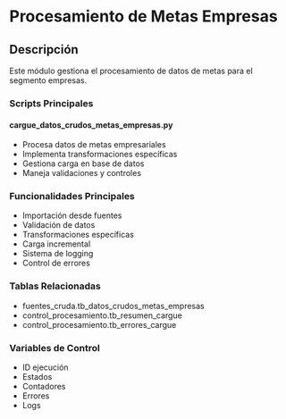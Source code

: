 # Procesamiento de Metas Empresas

## Descripción
Este módulo gestiona el procesamiento de datos de metas para el segmento empresas.

### Scripts Principales

#### cargue_datos_crudos_metas_empresas.py
- Procesa datos de metas empresariales
- Implementa transformaciones específicas
- Gestiona carga en base de datos
- Maneja validaciones y controles

### Funcionalidades Principales
- Importación desde fuentes
- Validación de datos
- Transformaciones específicas
- Carga incremental
- Sistema de logging
- Control de errores

### Tablas Relacionadas
- fuentes_cruda.tb_datos_crudos_metas_empresas
- control_procesamiento.tb_resumen_cargue
- control_procesamiento.tb_errores_cargue

### Variables de Control
- ID ejecución
- Estados
- Contadores
- Errores
- Logs
